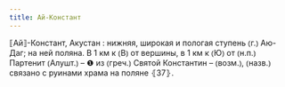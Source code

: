 ```yaml
---
title: Ай-Констант
---
```


⟦Ай⟧-Констант, Акустан
: нижняя, широкая и пологая ступень ⦅г.⦆ Аю-Даг; на ней поляна. В 1 км к ⦅В⦆ от вершины, в 1 км к ⦅Ю⦆ от ⦅н.п.⦆ Партенит ⦅Алушт.⦆ – ❶ из ⦅греч.⦆ Святой Константин – ⦅возм.⦆, ⦅назв.⦆ связано с руинами храма на поляне ⦃З7⦄.
